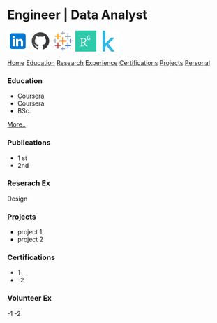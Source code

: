 # Engineer |  Data Analyst

[![Logo](/assets/icons/in48.png)](https://www.linkedin.com/in/mustahsin-farhan-chowdhury/)    [![Logo](/assets/icons/gh48.png)](https://github.com/mustahsin1)    [![Logo](/assets/icons/tb48.png)](https://public.tableau.com/app/profile/mustahsin.farhan/vizzes)
[![Logo](/assets/icons/rgg48.png)](https://www.researchgate.net/profile/Md-Mustahsin-Chowdhury)    [![Logo](/assets/icons/kg48.png)](https://www.kaggle.com/mustahsinfarhan)    

[Home](https://mustahsinfarhan.github.io/)  [Education](/navigation/projects/edu_page.md)  [Research](/navigation/projects/research_page.md)  [Experience](/navigation/projects/exp_page.md)  [Certifications](/navigation/projects/cert_page.md)  [Projects](/navigation/projects/project_page.md)  [Personal](/navigation/projects/personal_page.md)

### Education
- Coursera
- Coursera
- BSc.

[More..](/navigation/projects/edu_page.md)

### Publications
- 1 st
- 2nd

### Reserach Ex
Design

### Projects
- project 1
- project 2



### Certifications
- 1
- -2

### Volunteer Ex
-1
-2


